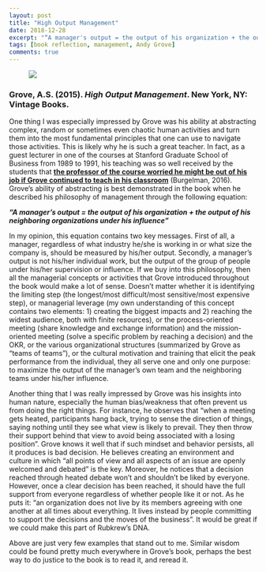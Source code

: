 ```yaml
---
layout: post
title: "High Output Management"
date: 2018-12-28
excerpt: "“A manager's output = the output of his organization + the output of his neighboring organizations under his influence”"
tags: [book reflection, management, Andy Grove]
comments: true
---
```


<figure>
        <a href="https://i.imgur.com/Qdhm2Dv.jpg"><img src="https://i.imgur.com/Qdhm2Dv.jpg"></a>
</figure>

### Grove, A.S. (2015). *High Output Management*. New York, NY: Vintage Books.

One thing I was especially impressed by Grove was his ability at abstracting complex, random or sometimes even chaotic human activities and turn them into the most fundamental principles that one can use to navigate those activities. This is likely why he is such a great teacher. In fact, as a guest lecturer in one of the courses at Stanford Graduate School of Business from 1989 to 1991, his teaching was so well received by the students that <a href="https://hbr.org/2016/03/remembering-andy-grove-the-teacher"><b>the professor of the course worried he might be out of his job if Grove continued to teach in his classroom</b></a> (Burgelman, 2016). Grove’s ability of abstracting is best demonstrated in the book when he described his philosophy of management through the following equation:

***“A manager’s output = the output of his organization + the output of his neighboring organizations under his influence”***

In my opinion, this equation contains two key messages. First of all, a manager, regardless of what industry he/she is working in or what size the company is, should be measured by his/her output. Secondly, a manager’s output is not his/her individual work, but the output of the group of people under his/her supervision or influence. If we buy into this philosophy, then all the managerial concepts or activities that Grove introduced throughout the book would make a lot of sense. Doesn’t matter whether it is identifying the limiting step (the longest/most difficult/most sensitive/most expensive step), or managerial leverage (my own understanding of this concept contains two elements: 1) creating the biggest impacts and 2) reaching the widest audience, both with finite resources), or the process-oriented meeting (share knowledge and exchange information) and the mission-oriented meeting (solve a specific problem by reaching a decision) and the OKR, or the various organizational structures (summarized by Grove as “teams of teams”), or the cultural motivation and training that elicit the peak performance from the individual, they all serve one and only one purpose: to maximize the output of the manager’s own team and the neighboring teams under his/her influence. 

Another thing that I was really impressed by Grove was his insights into human nature, especially the human bias/weakness that often prevent us from doing the right things. For instance, he observes that “when a meeting gets heated, participants hang back, trying to sense the direction of things, saying nothing until they see what view is likely to prevail. They then throw their support behind that view to avoid being associated with a losing position”. Grove knows it well that if such mindset and behavior persists, all it produces is bad decision. He believes creating an environment and culture in which “all points of view and all aspects of an issue are openly welcomed and debated” is the key. Moreover, he notices that a decision reached through heated debate won’t and shouldn’t be liked by everyone. However, once a clear decision has been reached, it should have the full support from everyone regardless of whether people like it or not.  As he puts it: “an organization does not live by its members agreeing with one another at all times about everything. It lives instead by people committing to support the decisions and the moves of the business”. It would be great if we could make this part of Rubkrew’s DNA. 

Above are just very few examples that stand out to me. Similar wisdom could be found pretty much everywhere in Grove’s book, perhaps the best way to do justice to the book is to read it, and reread it. 

